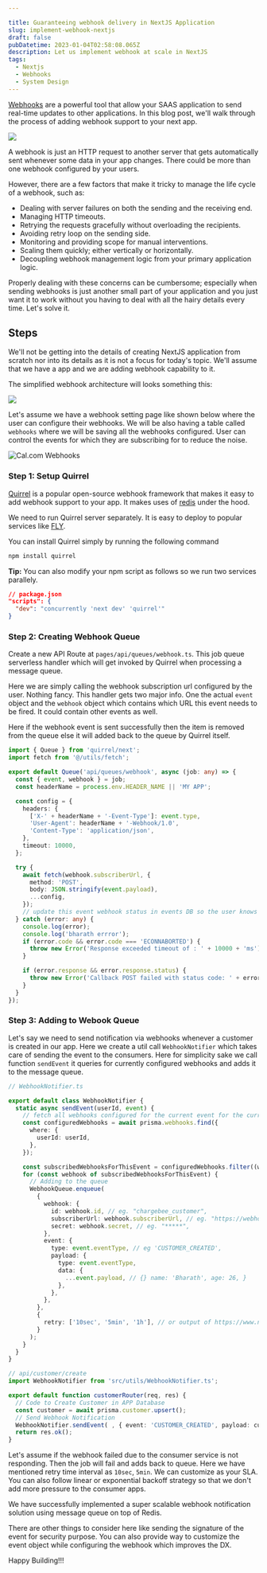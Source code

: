 ```yaml
---

title: Guaranteeing webhook delivery in NextJS Application
slug: implement-webhook-nextjs
draft: false
pubDatetime: 2023-01-04T02:58:08.065Z
description: Let us implement webhook at scale in NextJS
tags:
  - Nextjs
  - Webhooks
  - System Design
---
```


[Webhooks](https://en.wikipedia.org/wiki/Webhook) are a powerful tool that allow your SAAS application to send real-time updates to other applications. In this blog post, we'll walk through the process of adding webhook support to your next app.

<img src="https://res.cloudinary.com/dpxhm3lg3/image/upload/v1673787030/webhook_bthkyu.png" />

A webhook is just an HTTP request to another server that gets automatically sent whenever some data in your app changes. There could be more than one webhook configured by your users.

However, there are a few factors that make it tricky to manage the life cycle of a webhook, such as:

- Dealing with server failures on both the sending and the receiving end.
- Managing HTTP timeouts.
- Retrying the requests gracefully without overloading the recipients.
- Avoiding retry loop on the sending side.
- Monitoring and providing scope for manual interventions.
- Scaling them quickly; either vertically or horizontally.
- Decoupling webhook management logic from your primary application logic.

Properly dealing with these concerns can be cumbersome; especially when sending webhooks is just another small part of your application and you just want it to work without you having to deal with all the hairy details every time.
Let's solve it.

## Steps

We'll not be getting into the details of creating NextJS application from scratch nor into its details as it is not a focus for today's topic. We'll assume that we have a app and we are adding webhook capability to it.

The simplified webhook architecture will looks something this:

<img src="https://res.cloudinary.com/dpxhm3lg3/image/upload/v1673790923/webhook-arch_yba55r.png" />

Let's assume we have a webhook setting page like shown below where the user can configure their webhooks. We will be also having a table called `webhooks` where we will be saving all the webhooks configured. User can control the events for which they are subscribing for to reduce the noise.

<img src="https://res.cloudinary.com/dpxhm3lg3/image/upload/v1673791590/screenshotr_2023-1-15T19-36-18_ei0ezn.png" alt="Cal.com Webhooks"/>

### Step 1: Setup Quirrel

[Quirrel](https://quirrel.dev/) is a popular open-source webhook framework that makes it easy to add webhook support to your app. It makes uses of [redis](https://redis.io/) under the hood.

We need to run Quirrel server separately. It is easy to deploy to popular services like [FLY](https://fly.io/).

You can install Quirrel simply by running the following command

```bash
npm install quirrel

```

**Tip:** You can also modify your npm script as follows so we run two services parallely.

```json
// package.json
"scripts": {
  "dev": "concurrently 'next dev' 'quirrel'"
}
```

### Step 2: Creating Webhook Queue

Create a new API Route at `pages/api/queues/webhook.ts`. This job queue serverless handler which will get invoked by Quirrel when processing a message queue.

Here we are simply calling the webhook subscription url configured by the user. Nothing fancy. This handler gets two major info. One the actual `event` object and the `webhook` object which contains which URL this event needs to be fired. It could contain other events as well.

Here if the webhook event is sent successfully then the item is removed from the queue else it will added back to the queue by Quirrel itself.

```ts
import { Queue } from 'quirrel/next';
import fetch from '@/utils/fetch';

export default Queue('api/queues/webhook', async (job: any) => {
  const { event, webhook } = job;
  const headerName = process.env.HEADER_NAME || 'MY APP';

  const config = {
    headers: {
      ['X-' + headerName + '-Event-Type']: event.type,
      'User-Agent': headerName + '-Webhook/1.0',
      'Content-Type': 'application/json',
    },
    timeout: 10000,
  };

  try {
    await fetch(webhook.subscriberUrl, {
      method: 'POST',
      body: JSON.stringify(event.payload),
      ...config,
    });
    // update this event webhook status in events DB so the user knows the status
  } catch (error: any) {
    console.log(error);
    console.log('bharath errror');
    if (error.code && error.code === 'ECONNABORTED') {
      throw new Error('Response exceeded timeout of : ' + 10000 + 'ms');
    }

    if (error.response && error.response.status) {
      throw new Error('Callback POST failed with status code: ' + error.response.status);
    }
  }
});
```

### Step 3: Adding to Webook Queue

Let's say we need to send notification via webhooks whenever a customer is created in our app. Here we create a util call `WebhookNotifier` which takes care of sending the event to the consumers. Here for simplicity sake we call function `sendEvent` it queries for currently configured webhooks and adds it to the message queue.

```ts
// WebhookNotifier.ts

export default class WebhookNotifier {
  static async sendEvent(userId, event) {
    // fetch all webhooks configured for the current event for the current user.
    const configuredWebhooks = await prisma.webhooks.find({
      where: {
        userId: userId,
      },
    });

    const subscribedWebhooksForThisEvent = configuredWebhooks.filter((w) => w.eventType === event.eventType);
    for (const webhook of subscribedWebhooksForThisEvent) {
      // Adding to the queue
      WebhookQueue.enqueue(
        {
          webhook: {
            id: webhook.id, // eg. "chargebee_customer",
            subscriberUrl: webhook.subscriberUrl, // eg. "https://webhook.site/e1f703ef-da81-4145-8698-790f5eee8cd0"
            secret: webhook.secret, // eg. "*****",
          },
          event: {
            type: event.eventType, // eg 'CUSTOMER_CREATED',
            payload: {
              type: event.eventType,
              data: {
                ...event.payload, // {} name: 'Bharath', age: 26, }
              },
            },
          },
        },
        {
          retry: ['10sec', '5min', '1h'], // or output of https://www.npmjs.com/package/exponential-backoff-generator
        }
      );
    }
  }
}
```

```ts
// api/customer/create
import WebhookNotifier from 'src/utils/WebhookNotifier.ts';

export default function customerRouter(req, res) {
  // Code to Create Customer in APP Database
  const customer = await prisma.customer.upsert();
  // Send Webhook Notification
  WebhookNotifier.sendEvent( , { event: 'CUSTOMER_CREATED', payload: customer })
  return res.ok();
}
```

Let's assume if the webhook failed due to the consumer service is not responding. Then the job will fail and adds back to queue. Here we have mentioned retry time interval as `10sec`, `5min`. We can customize as your SLA. You can also follow linear or exponential backoff strategy so that we don't add more pressure to the consumer apps.

We have successfully implemented a super scalable webhook notification solution using message queue on top of Redis.

There are other things to consider here like sending the signature of the event for security purpose. You can also provide way to customize the event object while configuring the webhook which improves the DX.

Happy Building!!!
